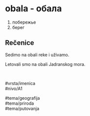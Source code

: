 # obala - обала

1. побережье  
2. берег  

## Rečenice

Sedimo na obali reke i uživamo.  

Letovali smo na obali Jadranskog mora.

<br>

#vrsta/imenica  
#nivo/A1  

#tema/geografija  
#tema/priroda  
#tema/putovanja  
